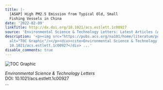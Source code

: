 ```yaml
---
title: |-
  [ASAP] High PM2.5 Emission from Typical Old, Small
  Fishing Vessels in China
date: '2022-02-09'
linkTitle: http://dx.doi.org/10.1021/acs.estlett.1c00927
source: 'Environmental Science & Technology Letters: Latest Articles (ACS Publications)'
description: '<p><img src="https://pubs.acs.org/na101/home/literatum/publisher/achs/journals/content/estlcu/0/estlcu.ahead-of-print/acs.estlett.1c00927/20220209/images/medium/ez1c00927_0003.gif"
  alt="TOC Graphic"/></p><div><cite>Environmental Science & Technology Letters</cite></div><div>DOI:
  10.1021/acs.estlett.1c00927</div> ...'
disable_comments: true
---
```

<p><img src="https://pubs.acs.org/na101/home/literatum/publisher/achs/journals/content/estlcu/0/estlcu.ahead-of-print/acs.estlett.1c00927/20220209/images/medium/ez1c00927_0003.gif" alt="TOC Graphic"/></p><div><cite>Environmental Science & Technology Letters</cite></div><div>DOI: 10.1021/acs.estlett.1c00927</div> ...